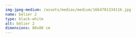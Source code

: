 ```yaml
---
img-jpeg-medium: /assets/medias/medium/1664701334116.jpg
name: bélier 2
type: black-white
alt: bélier 2
dimensions: 80x80 cm
---
```


